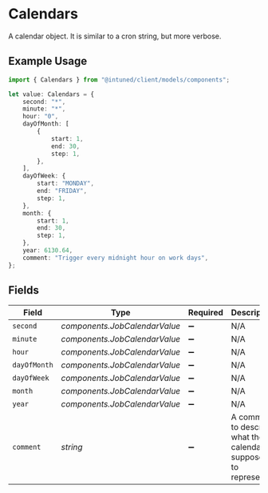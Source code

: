 # Calendars

A calendar object. It is similar to a cron string, but more verbose.

## Example Usage

```typescript
import { Calendars } from "@intuned/client/models/components";

let value: Calendars = {
    second: "*",
    minute: "*",
    hour: "0",
    dayOfMonth: [
        {
            start: 1,
            end: 30,
            step: 1,
        },
    ],
    dayOfWeek: {
        start: "MONDAY",
        end: "FRIDAY",
        step: 1,
    },
    month: {
        start: 1,
        end: 30,
        step: 1,
    },
    year: 6130.64,
    comment: "Trigger every midnight hour on work days",
};
```

## Fields

| Field                                                            | Type                                                             | Required                                                         | Description                                                      |
| ---------------------------------------------------------------- | ---------------------------------------------------------------- | ---------------------------------------------------------------- | ---------------------------------------------------------------- |
| `second`                                                         | *components.JobCalendarValue*                                    | :heavy_minus_sign:                                               | N/A                                                              |
| `minute`                                                         | *components.JobCalendarValue*                                    | :heavy_minus_sign:                                               | N/A                                                              |
| `hour`                                                           | *components.JobCalendarValue*                                    | :heavy_minus_sign:                                               | N/A                                                              |
| `dayOfMonth`                                                     | *components.JobCalendarValue*                                    | :heavy_minus_sign:                                               | N/A                                                              |
| `dayOfWeek`                                                      | *components.JobCalendarValue*                                    | :heavy_minus_sign:                                               | N/A                                                              |
| `month`                                                          | *components.JobCalendarValue*                                    | :heavy_minus_sign:                                               | N/A                                                              |
| `year`                                                           | *components.JobCalendarValue*                                    | :heavy_minus_sign:                                               | N/A                                                              |
| `comment`                                                        | *string*                                                         | :heavy_minus_sign:                                               | A comment to describe what the calendar is supposed to represent |